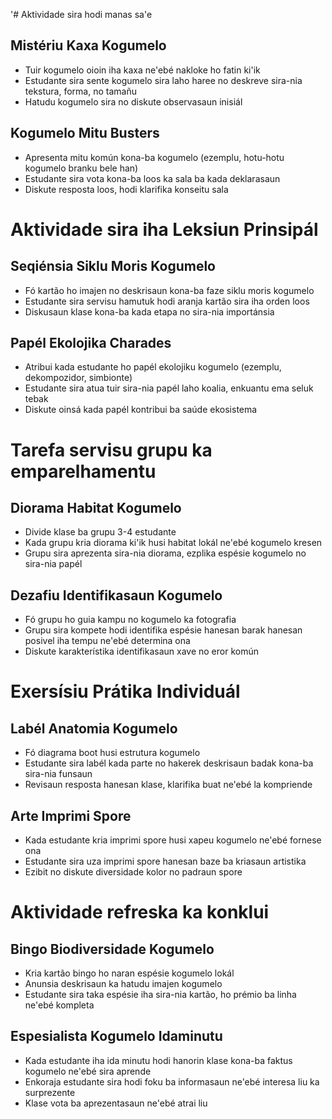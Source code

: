 '# Aktividade sira hodi manas sa'e

## Mistériu Kaxa Kogumelo
- Tuir kogumelo oioin iha kaxa ne'ebé nakloke ho fatin ki'ik
- Estudante sira sente kogumelo sira laho haree no deskreve sira-nia tekstura, forma, no tamañu
- Hatudu kogumelo sira no diskute observasaun inisiál

## Kogumelo Mitu Busters
- Apresenta mitu komún kona-ba kogumelo (ezemplu, hotu-hotu kogumelo branku bele han)
- Estudante sira vota kona-ba loos ka sala ba kada deklarasaun
- Diskute resposta loos, hodi klarifika konseitu sala

# Aktividade sira iha Leksiun Prinsipál

## Seqiénsia Siklu Moris Kogumelo
- Fó kartão ho imajen no deskrisaun kona-ba faze siklu moris kogumelo
- Estudante sira servisu hamutuk hodi aranja kartão sira iha orden loos
- Diskusaun klase kona-ba kada etapa no sira-nia importánsia

## Papél Ekolojika Charades
- Atribui kada estudante ho papél ekolojiku kogumelo (ezemplu, dekompozidor, simbionte)
- Estudante sira atua tuir sira-nia papél laho koalia, enkuantu ema seluk tebak
- Diskute oinsá kada papél kontribui ba saúde ekosistema

# Tarefa servisu grupu ka emparelhamentu

## Diorama Habitat Kogumelo
- Divide klase ba grupu 3-4 estudante
- Kada grupu kria diorama ki'ik husi habitat lokál ne'ebé kogumelo kresen
- Grupu sira aprezenta sira-nia diorama, ezplika espésie kogumelo no sira-nia papél

## Dezafiu Identifikasaun Kogumelo
- Fó grupu ho guia kampu no kogumelo ka fotografia
- Grupu sira kompete hodi identifika espésie hanesan barak hanesan posivel iha tempu ne'ebé determina ona
- Diskute karakterístika identifikasaun xave no eror komún

# Exersísiu Prátika Individuál

## Labél Anatomia Kogumelo
- Fó diagrama boot husi estrutura kogumelo
- Estudante sira labél kada parte no hakerek deskrisaun badak kona-ba sira-nia funsaun
- Revisaun resposta hanesan klase, klarifika buat ne'ebé la kompriende

## Arte Imprimi Spore
- Kada estudante kria imprimi spore husi xapeu kogumelo ne'ebé fornese ona
- Estudante sira uza imprimi spore hanesan baze ba kriasaun artistika
- Ezibit no diskute diversidade kolor no padraun spore

# Aktividade refreska ka konklui

## Bingo Biodiversidade Kogumelo
- Kria kartão bingo ho naran espésie kogumelo lokál
- Anunsia deskrisaun ka hatudu imajen kogumelo
- Estudante sira taka espésie iha sira-nia kartão, ho prémio ba linha ne'ebé kompleta

## Espesialista Kogumelo Idaminutu
- Kada estudante iha ida minutu hodi hanorin klase kona-ba faktus kogumelo ne'ebé sira aprende
- Enkoraja estudante sira hodi foku ba informasaun ne'ebé interesa liu ka surprezente
- Klase vota ba aprezentasaun ne'ebé atrai liu